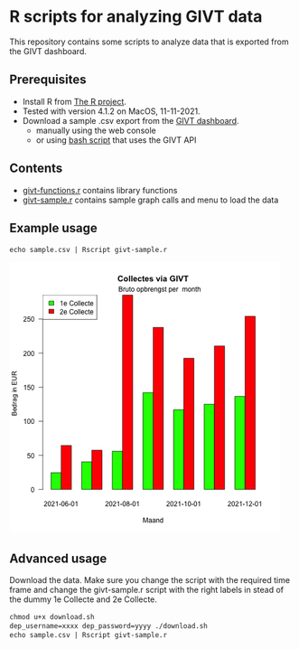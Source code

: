 # R scripts for analyzing GIVT data

This repository contains some scripts to analyze data that is exported from the GIVT dashboard.

## Prerequisites

+ Install R from [The R project](https://www.r-project.org). 
+ Tested with version 4.1.2 on MacOS, 11-11-2021.
+ Download a sample .csv export from the [GIVT dashboard](https://cloud.givtapp.net/#/).
    + manually using the web console
    + or using [bash script](download.sh) that uses the GIVT API

## Contents

+ [givt-functions.r](givt-functions.r) contains library functions
+ [givt-sample.r](givt-sample.r) contains sample graph calls and menu to load the data

## Example usage

    echo sample.csv | Rscript givt-sample.r

![Sample plot of GIVT data](givt-sample.png "GIVT plot")

## Advanced usage

Download the data. Make sure you change the script with the required time frame and change the givt-sample.r script with the right labels in stead of the dummy 1e Collecte and 2e Collecte.

    chmod u+x download.sh
    dep_username=xxxx dep_password=yyyy ./download.sh
    echo sample.csv | Rscript givt-sample.r